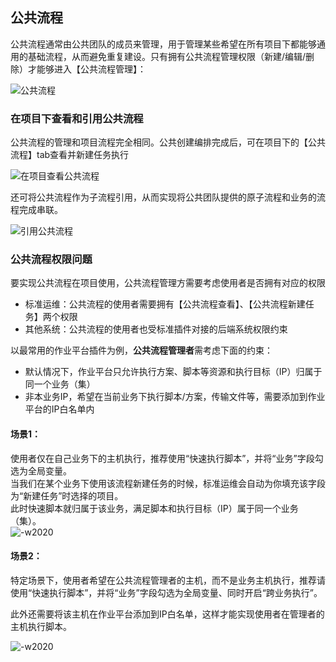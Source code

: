 ## 公共流程

公共流程通常由公共团队的成员来管理，用于管理某些希望在所有项目下都能够通用的基础流程，从而避免重复建设。只有拥有公共流程管理权限（新建/编辑/删除）才能够进入【公共流程管理】：

![公共流程](../assets/image-20220913200012160.png)



### 在项目下查看和引用公共流程

公共流程的管理和项目流程完全相同。公共创建编排完成后，可在项目下的【公共流程】tab查看并新建任务执行


![在项目查看公共流程](../assets/image-20220913204220130.png)



还可将公共流程作为子流程引用，从而实现将公共团队提供的原子流程和业务的流程完成串联。

![引用公共流程](../assets/image-20220913204857054.png)




### 公共流程权限问题
要实现公共流程在项目使用，公共流程管理方需要考虑使用者是否拥有对应的权限
* 标准运维：公共流程的使用者需要拥有【公共流程查看】、【公共流程新建任务】两个权限
* 其他系统：公共流程的使用者也受标准插件对接的后端系统权限约束

以最常用的作业平台插件为例，**公共流程管理者**需考虑下面的约束：   
* 默认情况下，作业平台只允许执行方案、脚本等资源和执行目标（IP）归属于同一个业务（集）
* 非本业务IP，希望在当前业务下执行脚本/方案，传输文件等，需要添加到作业平台的IP白名单内


#### 场景1：  
使用者仅在自己业务下的主机执行，推荐使用“快速执行脚本”，并将“业务”字段勾选为全局变量。  
当我们在某个业务下使用该流程新建任务的时候，标准运维会自动为你填充该字段为“新建任务”时选择的项目。  
此时快速脚本就归属于该业务，满足脚本和执行目标（IP）属于同一个业务（集）。  
![-w2020](../assets/common_flow_biz_select.png)



#### 场景2：  
特定场景下，使用者希望在公共流程管理者的主机，而不是业务主机执行，推荐请使用“快速执行脚本”，并将“业务”字段勾选为全局变量、同时开启“跨业务执行”。

此外还需要将该主机在作业平台添加到IP白名单，这样才能实现使用者在管理者的主机执行脚本。

![-w2020](../assets/公共流程2.png)